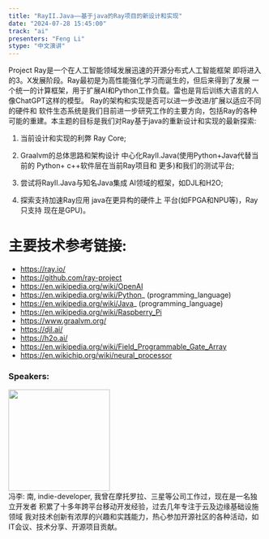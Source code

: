 ```yaml
---
title: "RayII.Java——基于java的Ray项目的新设计和实现"
date: "2024-07-28 15:45:00" 
track: "ai"
presenters: "Feng Li"
stype: "中文演讲"
---
```

Project Ray是一个在人工智能领域发展迅速的开源分布式人工智能框架
即将进入的3。X发展阶段。Ray最初是为高性能强化学习而诞生的，但后来得到了发展
一个统一的计算框架，用于扩展AI和Python工作负载。雷也是背后训练大语言的人
像ChatGPT这样的模型。
Ray的架构和实现是否可以进一步改进/扩展以适应不同的硬件和
软件生态系统是我们目前进一步研究工作的主要方向，包括Ray的各种可能的重建。本主题的目标是我们对Ray基于java的重新设计和实现的最新探索:

1) 当前设计和实现的利弊
Ray Core;

2) Graalvm的总体思路和架构设计
中心化RayII.Java(使用Python+Java代替当前的
Python+ c++软件层在当前Ray项目和
更多)和我们的测试平台;

3) 尝试将RayII.Java与知名Java集成
AI领域的框架，如DJL和H2O;

4) 探索支持加速Ray应用
java在更异构的硬件上
平台(如FPGA和NPU等)，Ray只支持
现在是GPU)。

# 主要技术参考链接:

* https://ray.io/
* https://github.com/ray-project
* https://en.wikipedia.org/wiki/OpenAI
* https://en.wikipedia.org/wiki/Python_ (programming_language)
* https://en.wikipedia.org/wiki/Java_ (programming_language)
* https://en.wikipedia.org/wiki/Raspberry_Pi
* https://www.graalvm.org/
* https://djl.ai/
* https://h2o.ai/
* https://en.wikipedia.org/wiki/Field_Programmable_Gate_Array
* https://en.wikichip.org/wiki/neural_processor
  
 ### Speakers: 
 <img src="https://sessionize.com/image/8523-400o400o1-LfhSF5KL25gqqyhTULkmyX.png" width="200" /><br>冯李: 南, indie-developer, 我曾在摩托罗拉、三星等公司工作过，现在是一名独立开发者
积累了十多年跨平台移动开发经验，过去几年专注于云及边缘基础设施领域
我对技术创新有浓厚的兴趣和实践能力，热心参加开源社区的各种活动，如IT会议、技术分享、开源项目贡献。
 <br><br>